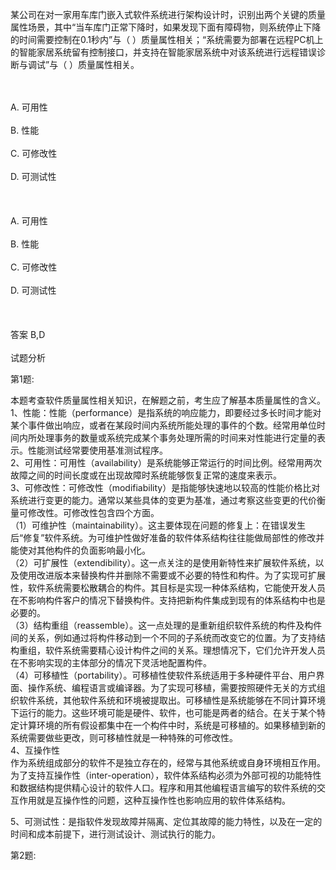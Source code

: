<div class="detail lh2"><p>某公司在对一家用车库门嵌入式软件系统进行架构设计时，识别出两个关键的质量属性场景，其中“当车库门正常下降时，如果发现下面有障碍物，则系统停止下降的时间需要控制在0.1秒内”与（ ）质量属性相关；“系统需要为部署在远程PC机上的智能家居系统留有控制接口，并支持在智能家居系统中对该系统进行远程错误诊断与调试”与（ ）质量属性相关。</p><br/><br/>A. 可用性<br/><br/>B. 性能<br/><br/>C. 可修改性<br/><br/>D. 可测试性<br/><br/><br/><br/>A. 可用性<br/><br/>B. 性能<br/><br/>C. 可修改性<br/><br/>D. 可测试性<br/><br/><br/><br/>答案 B,D<br/><br/>试题分析<br/><p>第1题:</p><p>本题考查软件质量属性相关知识，在解题之前，考生应了解基本质量属性的含义。<br/>1、性能：性能（performance）是指系统的响应能力，即要经过多长时间才能对某个事件做出响应，或者在某段时间内系统所能处理的事件的个数。经常用单位时间内所处理事务的数量或系统完成某个事务处理所需的时间来对性能进行定量的表示。性能测试经常要使用基准测试程序。<br/>2、可用性：可用性（availability）是系统能够正常运行的时间比例。经常用两次故障之间的时间长度或在出现故障时系统能够恢复正常的速度来表示。<br/>3、可修改性：可修改性（modifiability）是指能够快速地以较高的性能价格比对系统进行变更的能力。通常以某些具体的变更为基准，通过考察这些变更的代价衡量可修改性。可修改性包含四个方面。<br/>（1）可维护性（maintainability）。这主要体现在问题的修复上：在错误发生后“修复”软件系统。为可维护性做好准备的软件体系结构往往能做局部性的修改并能使对其他构件的负面影响最小化。<br/>（2）可扩展性（extendibility）。这一点关注的是使用新特性来扩展软件系统，以及使用改进版本来替换构件并删除不需要或不必要的特性和构件。为了实现可扩展性，软件系统需要松散耦合的构件。其目标是实现一种体系结构，它能使开发人员在不影响构件客户的情况下替换构件。支持把新构件集成到现有的体系结构中也是必要的。<br/>（3）结构重组（reassemble）。这一点处理的是重新组织软件系统的构件及构件间的关系，例如通过将构件移动到一个不同的子系统而改变它的位置。为了支持结构重组，软件系统需要精心设计构件之间的关系。理想情况下，它们允许开发人员在不影响实现的主体部分的情况下灵活地配置构件。<br/>（4）可移植性（portability）。可移植性使软件系统适用于多种硬件平台、用户界面、操作系统、编程语言或编译器。为了实现可移植，需要按照硬件无关的方式组织软件系统，其他软件系统和环境被提取出。可移植性是系统能够在不同计算环境下运行的能力。这些环境可能是硬件、软件，也可能是两者的结合。在关于某个特定计算环境的所有假设都集中在一个构件中时，系统是可移植的。如果移植到新的系统需要做些更改，则可移植性就是一种特殊的可修改性。<br/>4、互操作性<br/>作为系统组成部分的软件不是独立存在的，经常与其他系统或自身环境相互作用。为了支持互操作性（inter-operation），软件体系结构必须为外部可视的功能特性和数据结构提供精心设计的软件人口。程序和用其他编程语言编写的软件系统的交互作用就是互操作性的问题，这种互操作性也影响应用的软件体系结构。</p><p>5、可测试性：是指软件发现故障并隔离、定位其故障的能力特性，以及在一定的时间和成本前提下，进行测试设计、测试执行的能力。</p><p></p><p>第2题:</p><p><br/></p></div>
